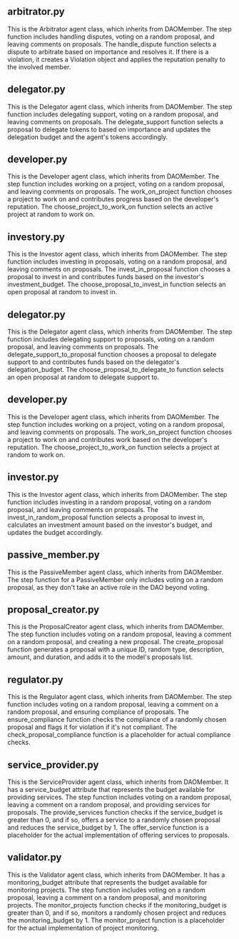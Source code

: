 ## arbitrator.py

This is the Arbitrator agent class, which inherits from DAOMember. The step function includes handling disputes, voting on a random proposal, and leaving comments on proposals. The handle_dispute function selects a dispute to arbitrate based on importance and resolves it. If there is a violation, it creates a Violation object and applies the reputation penalty to the involved member.

## delegator.py

This is the Delegator agent class, which inherits from DAOMember. The step function includes delegating support, voting on a random proposal, and leaving comments on proposals. The delegate_support function selects a proposal to delegate tokens to based on importance and updates the delegation budget and the agent's tokens accordingly.

## developer.py

This is the Developer agent class, which inherits from DAOMember. The step function includes working on a project, voting on a random proposal, and leaving comments on proposals. The work_on_project function chooses a project to work on and contributes progress based on the developer's reputation. The choose_project_to_work_on function selects an active project at random to work on.

## investory.py

This is the Investor agent class, which inherits from DAOMember. The step function includes investing in proposals, voting on a random proposal, and leaving comments on proposals. The invest_in_proposal function chooses a proposal to invest in and contributes funds based on the investor's investment_budget. The choose_proposal_to_invest_in function selects an open proposal at random to invest in.

## delegator.py

This is the Delegator agent class, which inherits from DAOMember. The step function includes delegating support to proposals, voting on a random proposal, and leaving comments on proposals. The delegate_support_to_proposal function chooses a proposal to delegate support to and contributes funds based on the delegator's delegation_budget. The choose_proposal_to_delegate_to function selects an open proposal at random to delegate support to.

## developer.py

This is the Developer agent class, which inherits from DAOMember. The step function includes working on a project, voting on a random proposal, and leaving comments on proposals. The work_on_project function chooses a project to work on and contributes work based on the developer's reputation. The choose_project_to_work_on function selects a project at random to work on.

## investor.py

This is the Investor agent class, which inherits from DAOMember. The step function includes investing in a random proposal, voting on a random proposal, and leaving comments on proposals. The invest_in_random_proposal function selects a proposal to invest in, calculates an investment amount based on the investor's budget, and updates the budget accordingly.

## passive_member.py

This is the PassiveMember agent class, which inherits from DAOMember. The step function for a PassiveMember only includes voting on a random proposal, as they don't take an active role in the DAO beyond voting.

## proposal_creator.py

This is the ProposalCreator agent class, which inherits from DAOMember. The step function includes voting on a random proposal, leaving a comment on a random proposal, and creating a new proposal. The create_proposal function generates a proposal with a unique ID, random type, description, amount, and duration, and adds it to the model's proposals list.

## regulator.py

This is the Regulator agent class, which inherits from DAOMember. The step function includes voting on a random proposal, leaving a comment on a random proposal, and ensuring compliance of proposals. The ensure_compliance function checks the compliance of a randomly chosen proposal and flags it for violation if it's not compliant. The check_proposal_compliance function is a placeholder for actual compliance checks.

## service_provider.py

This is the ServiceProvider agent class, which inherits from DAOMember. It has a service_budget attribute that represents the budget available for providing services. The step function includes voting on a random proposal, leaving a comment on a random proposal, and providing services for proposals. The provide_services function checks if the service_budget is greater than 0, and if so, offers a service to a randomly chosen proposal and reduces the service_budget by 1. The offer_service function is a placeholder for the actual implementation of offering services to proposals.

## validator.py

This is the Validator agent class, which inherits from DAOMember. It has a monitoring_budget attribute that represents the budget available for monitoring projects. The step function includes voting on a random proposal, leaving a comment on a random proposal, and monitoring projects. The monitor_projects function checks if the monitoring_budget is greater than 0, and if so, monitors a randomly chosen project and reduces the monitoring_budget by 1. The monitor_project function is a placeholder for the actual implementation of project monitoring.

